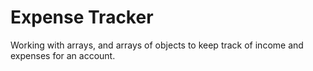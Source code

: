# Expense Tracker

Working with arrays, and arrays of objects to keep track of income and expenses for an account.